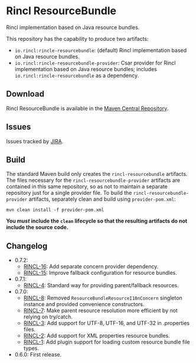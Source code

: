 # Rincl ResourceBundle

Rincl implementation based on Java resource bundles.

This repository has the capability to produce two artifacts:

- `io.rincl:rincle-resourcebundle`: (default) Rincl implementation based on Java resource bundles.
- `io.rincl:rincle-resourcebundle-provider`: Csar provider for Rincl implementation based on Java resource bundles; includes `io.rincl:rincle-resourcebundle` as a dependency.

## Download

Rincl ResourceBundle is available in the [Maven Central Repository](http://search.maven.org/#search%7Cga%7C1%7Cg%3A%22io.rincl%22%20AND%20a%3A%22rincl-resourcebundle%22).

## Issues

Issues tracked by [JIRA](https://globalmentor.atlassian.net/browse/RINCL).

## Build

The standard Maven build only creates the `rincl-resourcebundle` artifacts. The files necessary for the `rincl-resourcebundle-provider` artifacts are contained in this same repository, so as not to maintain a separate repository just for a single provider file. To build the `rincl-resourcebundle-provider` artifacts, separately clean and build using `provider-pom.xml`:

    mvn clean install -f provider-pom.xml

**You _must_ include the `clean` lifecycle so that the resulting artifacts do not include the source code.**

## Changelog

- 0.7.2:
	* [RINCL-16](https://globalmentor.atlassian.net/browse/RINCL-16): Add separate concern provider dependency.
	* [RINCL-15](https://globalmentor.atlassian.net/browse/RINCL-15): Improve fallback configuration for resource bundles.
- 0.7.1:
	* [RINCL-4](https://globalmentor.atlassian.net/browse/RINCL-4): Standard way for providing parent/fallback resources.
- 0.7.0:
	* [RINCL-8](https://globalmentor.atlassian.net/browse/RINCL-8): Removed `ResourceBundleResourceI18nConcern` singleton instance and provided convenience constructors.
	* [RINCL-7](https://globalmentor.atlassian.net/browse/RINCL-7): Make parent resource resolution more efficient by not relying on try/catch.
	* [RINCL-3](https://globalmentor.atlassian.net/browse/RINCL-3): Add support for UTF-8, UTF-16, and UTF-32 in .properties files.
	* [RINCL-2](https://globalmentor.atlassian.net/browse/RINCL-2): Add support for XML properties resource bundles.
	* [RINCL-1](https://globalmentor.atlassian.net/browse/RINCL-1): Add plugin support for loading custom resource bundle file types.
- 0.6.0: First release.
